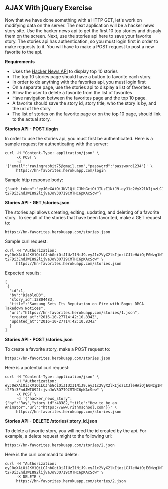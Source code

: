 ## AJAX With jQuery Exercise

Now that we have done something with a HTTP GET, let's work on modifying data on the server.  The next application will be a hacker news story site.  Use the hacker news api to get the first 10 top stories and dispaly them on the screen.  Next, use the stories api here to save your favorite story.  The stories api has authentication, so you must login first in order to make requests to it.  You will have to make a POST request to post a new favorite to the api.

__Requirements__

* Uses the [Hacker News API](https://github.com/HackerNews/API) to display top 10 stories
* The top 10 stories page should have a button to favorite each story.
* In order to do anything with the favorites api, you must login first
* On a separate page, use the stories api to display a list of favorites.
* Allow the user to delete a favorite from the list of favorites
* Have navigation between the favorites page and the top 10 page.
* A favorite should save the story id, story title, who the story is by, and the url of the story
* The list of stories on the favorite page or on the top 10 page, should link to the actual story.

__Stories API - POST /login__

In order to use the stories api, you must first be authenticated.  Here is a sample request for authenticating with the server:



```
curl -H "Content-Type: application/json" \
     -X POST \
     -d '{"email":"ravingrabbit75@gmail.com","password":"password1234"}' \
     https://hn-favorites.herokuapp.com/login
```

Sample http response body:

```
{"auth_token":"eyJ0eXAiOiJKV1QiLCJhbGciOiJIUzI1NiJ9.eyJ1c2VyX2lkIjozLCJleHAiOjE0Nzg1NTg5NzZ9.p-t2FDi3EndJWI892lijvaJoV3O7I9CMTHC6pKAcScw"}
```

__Stories API - GET /stories.json__

The stories api allows creating, editing, updating, and deleting of a favorite story.  To see all of the stories that have been favorited, make a GET request to:

```
https://hn-favorites.herokuapp.com/stories.json
```

Sample curl request:

```
curl -H "Authorization: eyJ0eXAiOiJKV1QiLCJhbGciOiJIUzI1NiJ9.eyJ1c2VyX2lkIjozLCJleHAiOjE0Nzg1NTg5NzZ9.p-t2FDi3EndJWI892lijvaJoV3O7I9CMTHC6pKAcScw" \
     https://hn-favorites.herokuapp.com/stories.json
```

Expected results:

```
[
 {
  "id":1,
  "by":"DiabloD3",
  "story_id":12804483,
  "title":"Samsung Sets Its Reputation on Fire with Bogus DMCA Takedown Notices",
  "url":"https://hn-favorites.herokuapp.com/stories/1.json",
  "created_at":"2016-10-27T14:42:10.834Z",
  "updated_at":"2016-10-27T14:42:10.834Z"
  }
]
```

__Stories API - POST /stories.json__

To create a favorite story, make a POST request to:

```
https://hn-favorites.herokuapp.com/stories.json
```

Here is a potential curl request:

```
curl -H "Content-Type: application/json" \
     -H "Authorization: eyJ0eXAiOiJKV1QiLCJhbGciOiJIUzI1NiJ9.eyJ1c2VyX2lkIjozLCJleHAiOjE0Nzg1NTg5NzZ9.p-t2FDi3EndJWI892lijvaJoV3O7I9CMTHC6pKAcScw" \
     -X POST \
     -d '{"hacker_news_story":{"by":"Ray","story_id":48382,"title":"How to be an Animator","url":"https://www.rithmschool.com"}}' \
     https://hn-favorites.herokuapp.com/stories.json
```

__Stories API - DELETE /stories/:story_id.json__

To delete a favorite story, you will need the id created by the api.  For example, a delete request might to the following url:

```
https://hn-favorites.herokuapp.com/stories/2.json
```

Here is the curl command to delete:

```
curl -H "Authorization: eyJ0eXAiOiJKV1QiLCJhbGciOiJIUzI1NiJ9.eyJ1c2VyX2lkIjozLCJleHAiOjE0Nzg1NTg5NzZ9.p-t2FDi3EndJWI892lijvaJoV3O7I9CMTHC6pKAcScw" \
     -X DELETE \
     https://hn-favorites.herokuapp.com/stories/2.json
```